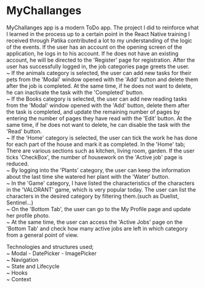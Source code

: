 # MyChallanges

MyChallanges app is a modern ToDo app. The project I did to reinforce what I learned in the process up to a certain point in the React Native training I received through Patika contributed a lot to my understanding of the logic of the events. If the user has an account on the opening screen of the application, he logs in to his account. If he does not have an existing account, he will be directed to the 'Register' page for registration. 
After the user has successfully logged in, the job categories page greets the user. <br>
~ If the animals category is selected, the user can add new tasks for their pets from the 'Modal' window opened with the 'Add' button and delete them after the job is completed. At the same time, if he does not want to delete, he can inactivate the task with the 'Completed' button.<br>
~ If the Books category is selected, the user can add new reading tasks from the 'Modal' window opened with the 'Add' button, delete them after the task is completed, and update the remaining number of pages by entering the number of pages they have read with the 'Edit' button. At the same time, if he does not want to delete, he can disable the task with the 'Read' button.<br>
~ If the 'Home' category is selected, the user can tick the work he has done for each part of the house and mark it as completed. In the 'Home' tab; There are various sections such as kitchen, living room, garden. If the user ticks 'CheckBox', the number of housework on the 'Active job' page is reduced.<br>
~ By logging into the 'Plants' category, the user can keep the information about the last time she watered her plant with the 'Water' button.<br>
~ In the 'Game' category, I have listed the characteristics of the characters in the 'VALORANT' game, which is very popular today. The user can list the characters in the desired category by filtering them.(such as Duelist, Sentinel...)<br>
~ On the 'Bottom Tab', the user can go to the My Profile page and update her profile photo.<br>
~ At the same time, the user can access the 'Active Jobs' page on the 'Bottom Tab' and check how many active jobs are left in which category from a general point of view.<br>

Technologies and structures used;<br>
~ Modal - DatePicker - ImagePicker<br>
~ Navigation<br>
~ State and Lifecycle<br>
~ Hooks<br>
~ Context<br>
<br>
<p/><p/>
